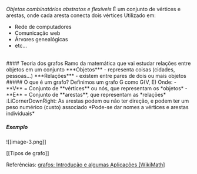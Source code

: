 *Objetos combinatórios abstratos e flexíveis*
É um conjunto de vértices e arestas, onde cada aresta conecta dois vértices
Utilizado em:
- Rede de computadores
- Comunicação web
- Árvores genealógicas
- etc...
<br>
#### Teoria dos grafos
Ramo da matemática que vai estudar relações entre objetos em um conjunto
***Objetos*** - representa coisas (cidades, pessoas...)
***Relações*** - existem entre pares de dois ou mais objetos
<br>
##### O que é um grafo?
Definimos um grafo G como G(V, E)
Onde:
- **V** = Conjunto de **vértices** ou nós, que representam os *objetos*
- **E** = Conjunto de **arestas**, que representam as *relações*
	:LiCornerDownRight: As arestas podem ou não ter direção, e podem ter um peso numérico (custo) associado
*Pode-se dar nomes a vértices e arestas individuais*

##### Exemplo
![[image-3.png]]

[[Tipos de grafo]]

Referências: 
[grafos: Introdução e algumas Aplicações \[WikiMath\]](https://sites.icmc.usp.br/aurichi/wikimat/doku.php?id=grafos:definicaografos#esta_ficando_um_pouco_quente_nao_grafo_tem_grau)